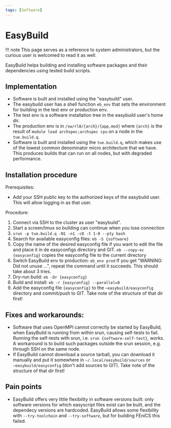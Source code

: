 ```yaml
---
tags: [Software]
---
```

# EasyBuild

!!! note 
    This page serves as a reference to system administrators, but the curious user is welcomed to read it as well.

EasyBuild helps building and installing software packages and their
dependencies using tested build scripts.

## Implementation

-   Software is built and installed using the "easybuild" user.
-   The easybuild user has a shell function `eb_env` that sets the
    environment for building in the test env or production env.
-   The test env is a software installation tree in the easybuild user's
    home dir.
-   The production env is in `/sw/rl8/{arch}/{app,mod}`
    where `{arch}` is the result of `module load archspec;archspec cpu`
    on a node in the `tue.build.q`.
-   Software is built and installed using the `tue.build.q`, which makes
    use of the lowest common denominator micro architecture that we
    have. This produces builds that can run on all nodes, but with
    degraded performance.

## Installation procedure

Prerequisites:

-   Add your SSH public key to the authorized keys of the easybuild
    user. This will allow logging in as that user.

Procedure:

1.  Connect via SSH to the cluster as user "easybuild".
2.  Start a screen/tmux so building can continue when you lose connection
3.  `srun -p tue.build.q -N1 -n1 -c8 -t 1-0 --pty bash`
4.  Search for available easyconfig files: `eb -S {software}`
5.  Copy the name of the desired easyconfig file if you want to edit the
    file and place it in de easyconfigs directory and GIT.
    `eb --copy-ec {easyconfig}` copies the easyconfig file to the current directory 
5.  Switch EasyBuild env to production: `eb_env prod`
    If you get "WARNING: Did not unuse ...", repeat the command until it
    succeeds. This should take about 3 tries.
6.  Dry-run build: `eb -Dr {easyconfig}`
7.  Build and install: `eb -r {easyconfig} --parallel=8`
8.  Add the easyconfig file `{easyconfig}` to the `~easybuild/easyconfig` directory and
    commit/push to GIT. Take note of the structure of that dir first!

## Fixes and workarounds:

-   Software that uses OpenMPI cannot correctly be started by EasyBuild,
    when EasyBuild is running from within srun, causing self-tests to
    fail. Running the self-tests with srun, i.e.
    `srun {software-self-test}`, works. A workaround is to build such
    packages outside the srun session, e.g. through SSH on the same
    node.
-   If EasyBuild cannot download a source tarball, you can download it
    manually and put it somewhere in `~/.local/easybuild/sources` or `~easybuild/easyconfig` (don't add sources to GIT). Take
    note of the structure of that dir first!

## Pain points

-   EasyBuild offers very little flexibility in software versions built:
    only software versions for which easyscript files exist can be
    built, and the dependecy versions are hardcoded. EasyBuild allows
    some flexibility with `--try-toolchain` and `--try-software`, but
    for building FEniCS this failed.


